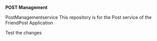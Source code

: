 **POST Management**

PostManagementservice
This repository is for the Post service of the FriendPost Application

Test the changes